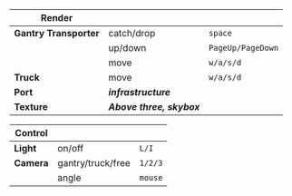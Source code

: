 
| Render | | |
| --- | --- | --- |
| **Gantry Transporter** | catch/drop | `space` |
|  | up/down | `PageUp/PageDown` |
|  | move | `w/a/s/d` |
| **Truck** | move | `w/a/s/d` |
| **Port** | ***infrastructure*** | |
| **Texture** | ***Above three, skybox*** | |

| Control | | |
| --- | --- | --- |
| **Light** | on/off | `L/I` |
| **Camera** | gantry/truck/free | `1/2/3` |
|  | angle | `mouse` |
